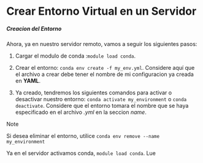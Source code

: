 # Crear Entorno Virtual en un Servidor

##### Creacion del Entorno
Ahora, ya en nuestro servidor remoto, vamos a seguir los siguientes pasos:

1. Cargar el modulo de conda :```module load conda```.

1. Crear el entorno: `conda env create -f my_env.yml`. 
Considere aquí que el archivo a crear debe tener el nombre de mi configuracion ya creada en __YAML__.

1. Ya creado, tendremos los siguientes comandos para activar o desactivar nuestro entorno: `conda activate my_environment` o `conda deactivate`. Considere que el entorno tomara el nombre que se haya especificado en el archivo _.yml_ en la seccion _name_.

>[!NOTE]
> Si desea eliminar el entorno, utilice
> `conda env remove --name my_environment`

Ya en el servidor activamos conda, ``module load conda``. Lue